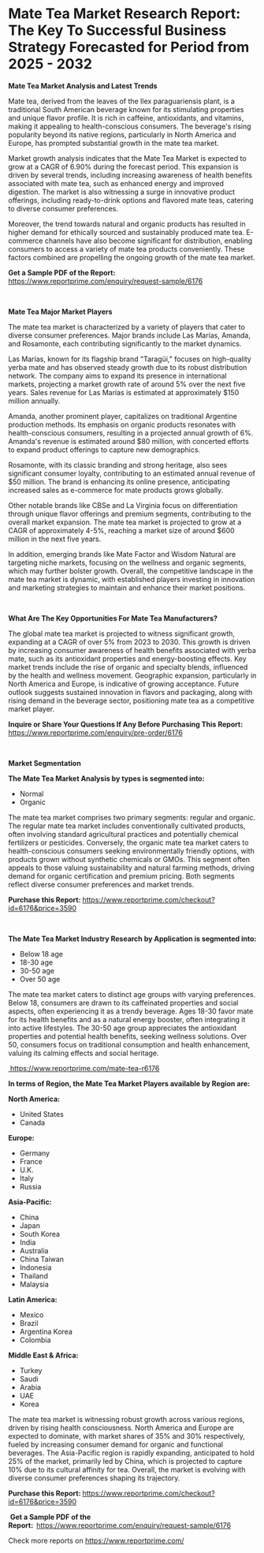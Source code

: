 <p><h1>Mate Tea Market Research Report: The Key To Successful Business Strategy Forecasted for Period from 2025 - 2032</h1></p><p><strong>Mate Tea Market Analysis and Latest Trends</strong></p>
<p><p>Mate tea, derived from the leaves of the Ilex paraguariensis plant, is a traditional South American beverage known for its stimulating properties and unique flavor profile. It is rich in caffeine, antioxidants, and vitamins, making it appealing to health-conscious consumers. The beverage's rising popularity beyond its native regions, particularly in North America and Europe, has prompted substantial growth in the mate tea market.</p><p>Market growth analysis indicates that the Mate Tea Market is expected to grow at a CAGR of 6.90% during the forecast period. This expansion is driven by several trends, including increasing awareness of health benefits associated with mate tea, such as enhanced energy and improved digestion. The market is also witnessing a surge in innovative product offerings, including ready-to-drink options and flavored mate teas, catering to diverse consumer preferences.</p><p>Moreover, the trend towards natural and organic products has resulted in higher demand for ethically sourced and sustainably produced mate tea. E-commerce channels have also become significant for distribution, enabling consumers to access a variety of mate tea products conveniently. These factors combined are propelling the ongoing growth of the mate tea market.</p></p>
<p><strong>Get a Sample PDF of the Report:&nbsp;</strong> <a href="https://www.reportprime.com/enquiry/request-sample/6176?utm_campaign=1894&utm_medium=2&utm_source=Github&utm_content=ia&utm_term=19032025&utm_id=mate-tea">https://www.reportprime.com/enquiry/request-sample/6176</a></p>
<p>&nbsp;</p>
<p><strong>Mate Tea Major Market Players</strong></p>
<p><p>The mate tea market is characterized by a variety of players that cater to diverse consumer preferences. Major brands include Las Marías, Amanda, and Rosamonte, each contributing significantly to the market dynamics.</p><p>Las Marías, known for its flagship brand "Taragüi," focuses on high-quality yerba mate and has observed steady growth due to its robust distribution network. The company aims to expand its presence in international markets, projecting a market growth rate of around 5% over the next five years. Sales revenue for Las Marías is estimated at approximately $150 million annually.</p><p>Amanda, another prominent player, capitalizes on traditional Argentine production methods. Its emphasis on organic products resonates with health-conscious consumers, resulting in a projected annual growth of 6%. Amanda's revenue is estimated around $80 million, with concerted efforts to expand product offerings to capture new demographics.</p><p>Rosamonte, with its classic branding and strong heritage, also sees significant consumer loyalty, contributing to an estimated annual revenue of $50 million. The brand is enhancing its online presence, anticipating increased sales as e-commerce for mate products grows globally.</p><p>Other notable brands like CBSe and La Virginia focus on differentiation through unique flavor offerings and premium segments, contributing to the overall market expansion. The mate tea market is projected to grow at a CAGR of approximately 4-5%, reaching a market size of around $600 million in the next five years.</p><p>In addition, emerging brands like Mate Factor and Wisdom Natural are targeting niche markets, focusing on the wellness and organic segments, which may further bolster growth. Overall, the competitive landscape in the mate tea market is dynamic, with established players investing in innovation and marketing strategies to maintain and enhance their market positions.</p></p>
<p>&nbsp;</p>
<p><strong>What Are The Key Opportunities For Mate Tea Manufacturers?</strong></p>
<p><p>The global mate tea market is projected to witness significant growth, expanding at a CAGR of over 5% from 2023 to 2030. This growth is driven by increasing consumer awareness of health benefits associated with yerba mate, such as its antioxidant properties and energy-boosting effects. Key market trends include the rise of organic and specialty blends, influenced by the health and wellness movement. Geographic expansion, particularly in North America and Europe, is indicative of growing acceptance. Future outlook suggests sustained innovation in flavors and packaging, along with rising demand in the beverage sector, positioning mate tea as a competitive market player.</p></p>
<p><strong>Inquire or Share Your Questions If Any Before Purchasing This Report:</strong> <a href="https://www.reportprime.com/enquiry/pre-order/6176?utm_campaign=1894&utm_medium=2&utm_source=Github&utm_content=ia&utm_term=19032025&utm_id=mate-tea">https://www.reportprime.com/enquiry/pre-order/6176</a></p>
<p>&nbsp;</p>
<p><strong>Market Segmentation</strong></p>
<p><strong>The Mate Tea Market Analysis by types is segmented into:</strong></p>
<p><ul><li>Normal</li><li>Organic</li></ul></p>
<p><p>The mate tea market comprises two primary segments: regular and organic. The regular mate tea market includes conventionally cultivated products, often involving standard agricultural practices and potentially chemical fertilizers or pesticides. Conversely, the organic mate tea market caters to health-conscious consumers seeking environmentally friendly options, with products grown without synthetic chemicals or GMOs. This segment often appeals to those valuing sustainability and natural farming methods, driving demand for organic certification and premium pricing. Both segments reflect diverse consumer preferences and market trends.</p></p>
<p><strong>Purchase this Report:&nbsp;</strong><a href="https://www.reportprime.com/checkout?id=6176&price=3590&utm_campaign=1894&utm_medium=2&utm_source=Github&utm_content=ia&utm_term=19032025&utm_id=mate-tea">https://www.reportprime.com/checkout?id=6176&price=3590</a></p>
<p>&nbsp;</p>
<p><strong>The Mate Tea Market Industry Research by Application is segmented into:</strong></p>
<p><ul><li>Below 18 age</li><li>18-30 age</li><li>30-50 age</li><li>Over 50 age</li></ul></p>
<p><p>The mate tea market caters to distinct age groups with varying preferences. Below 18, consumers are drawn to its caffeinated properties and social aspects, often experiencing it as a trendy beverage. Ages 18-30 favor mate for its health benefits and as a natural energy booster, often integrating it into active lifestyles. The 30-50 age group appreciates the antioxidant properties and potential health benefits, seeking wellness solutions. Over 50, consumers focus on traditional consumption and health enhancement, valuing its calming effects and social heritage.</p></p>
<p><a href="https://www.reportprime.com/mate-tea-r6176?utm_campaign=1894&utm_medium=2&utm_source=Github&utm_content=ia&utm_term=19032025&utm_id=mate-tea">&nbsp;https://www.reportprime.com/mate-tea-r6176</a></p>
<p><strong>In terms of Region, the Mate Tea Market Players available by Region are:</strong></p>
<p>
    <p> <strong> North America: </strong>
        <ul>
            <li>United States</li>
            <li>Canada</li>
        </ul>
        </p> 
    <p> <strong> Europe: </strong>
        <ul>
            <li>Germany</li>
            <li>France</li>
            <li>U.K.</li>
            <li>Italy</li>
            <li>Russia</li>
        </ul>
        </p> 
    <p> <strong> Asia-Pacific: </strong>
        <ul>
            <li>China</li>
            <li>Japan</li>
            <li>South Korea</li>
            <li>India</li>
            <li>Australia</li>
            <li>China Taiwan</li>
            <li>Indonesia</li>
            <li>Thailand</li>
            <li>Malaysia</li>
        </ul>
        </p> 
    <p> <strong> Latin America: </strong>
        <ul>
            <li>Mexico</li>
            <li>Brazil</li>
            <li>Argentina Korea</li>
            <li>Colombia</li>
        </ul>
        </p> 
    <p> <strong> Middle East & Africa: </strong>
        <ul>
            <li>Turkey</li>
            <li>Saudi</li>
            <li>Arabia</li>
            <li>UAE</li>
            <li>Korea</li>
        </ul>
    </p>
    </p>
<p><p>The mate tea market is witnessing robust growth across various regions, driven by rising health consciousness. North America and Europe are expected to dominate, with market shares of 35% and 30% respectively, fueled by increasing consumer demand for organic and functional beverages. The Asia-Pacific region is rapidly expanding, anticipated to hold 25% of the market, primarily led by China, which is projected to capture 10% due to its cultural affinity for tea. Overall, the market is evolving with diverse consumer preferences shaping its trajectory.</p></p>
<p><strong>Purchase this Report: </strong><a href="https://www.reportprime.com/checkout?id=6176&price=3590&utm_campaign=1894&utm_medium=2&utm_source=Github&utm_content=ia&utm_term=19032025&utm_id=mate-tea">https://www.reportprime.com/checkout?id=6176&price=3590</a></p>
<p>&nbsp;<strong>Get a Sample PDF of the Report:&nbsp;&nbsp;</strong><a href="https://www.reportprime.com/enquiry/request-sample/6176?utm_campaign=1894&utm_medium=2&utm_source=Github&utm_content=ia&utm_term=19032025&utm_id=mate-tea">https://www.reportprime.com/enquiry/request-sample/6176</a></p>
<p><strong></strong></p>
<p>Check more reports on <a href="https://www.reportprime.com/?utm_campaign=1894&utm_medium=2&utm_source=Github&utm_content=ia&utm_term=19032025&utm_id=mate-tea">https://www.reportprime.com/</a></p>